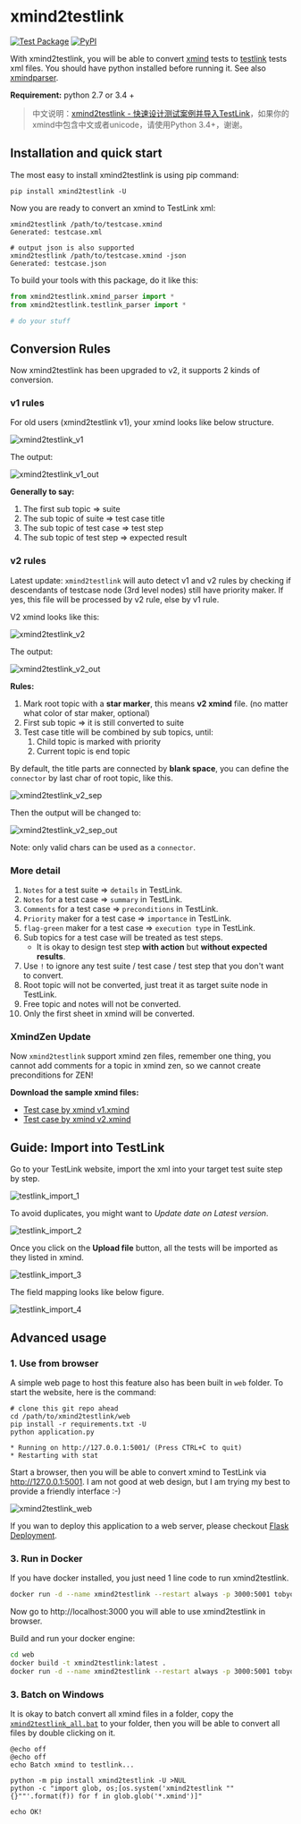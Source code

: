 # xmind2testlink

[![Test Package](https://github.com/tobyqin/xmind2testlink/workflows/Test%20Package/badge.svg)](https://github.com/tobyqin/xmind2testlink/actions)
[![PyPI](https://img.shields.io/pypi/v/xmind2testlink.svg)](https://pypi.org/project/xmind2testlink/)

With xmind2testlink, you will be able to convert [xmind](https://www.xmind.net/) tests to [testlink](http://www.testlink.org/) tests xml files. You should have python installed before running it. See also [xmindparser](https://github.com/tobyqin/xmindparser).

**Requirement:** python 2.7 or 3.4 +

> 中文说明：[xmind2testlink - 快速设计测试案例并导入TestLink](https://tobyqin.github.io/posts/2017-07-26/use-xmind-to-design-testcase/)，如果你的xmind中包含中文或者unicode，请使用Python 3.4+，谢谢。

## Installation and quick start

The most easy to install xmind2testlink is using pip command:

```
pip install xmind2testlink -U
```

Now you are ready to convert an xmind to TestLink xml:

```shell
xmind2testlink /path/to/testcase.xmind
Generated: testcase.xml

# output json is also supported
xmind2testlink /path/to/testcase.xmind -json
Generated: testcase.json
```

To build your tools with this package, do it like this:

```python
from xmind2testlink.xmind_parser import *
from xmind2testlink.testlink_parser import *

# do your stuff
```

## Conversion Rules

Now xmind2testlink has been upgraded to v2, it supports 2 kinds of conversion.

### v1 rules

For old users (xmind2testlink v1), your xmind looks like below structure.

![xmind2testlink_v1](web/static/guide/xmind2testlink_v1.png)

The output:

![xmind2testlink_v1_out](web/static/guide/xmind2testlink_v1_out.png)

**Generally to say:**

1. The first sub topic => suite
2. The sub topic of suite => test case title
3. The sub topic of test case => test step
4. The sub topic of test step => expected result

### v2 rules

Latest update: `xmind2testlink` will auto detect v1 and v2 rules by checking if descendants of testcase node (3rd level nodes)
still have priority maker. If yes, this file will be processed by v2 rule, else by v1 rule.

V2 xmind looks like this:

![xmind2testlink_v2](web/static/guide/xmind2testlink_v2.png)

The output:

![xmind2testlink_v2_out](web/static/guide/xmind2testlink_v2_out.png)

**Rules:**

1. Mark root topic with a **star marker**, this means **v2 xmind** file. (no matter what color of star maker, optional)
2. First sub topic => it is still converted to suite
3. Test case title will be combined by sub topics, until:
   1. Child topic is marked with priority
   2. Current topic is end topic

By default, the title parts are connected by **blank space**, you can define the `connector` by last char of root topic, like this.

![xmind2testlink_v2_sep](web/static/guide/xmind2testlink_v2_sep.png)

Then the output will be changed to:

![xmind2testlink_v2_sep_out](web/static/guide/xmind2testlink_v2_sep_out.png)

Note: only valid chars can be used as a `connector`. 

### More detail

1. `Notes` for a test suite => `details` in TestLink.
2. `Notes` for a test case => `summary` in TestLink.
3. `Comments` for a test case => `preconditions` in TestLink.
4. `Priority` maker for a test case => `importance` in TestLink.
5. `flag-green` maker for a test case => `execution type` in TestLink.
6. Sub topics for a test case will be treated as test steps.
   - It is okay to design test step **with action** but **without expected results**.
7. Use `!` to ignore any test suite / test case / test step that you don't want to convert.
8. Root topic will not be converted, just treat it as target suite node in TestLink.
9. Free topic and notes will not be converted.
10. Only the first sheet in xmind will be converted.

### XmindZen Update

Now `xmind2testlink` support xmind zen files, remember one thing, you cannot add comments for a topic in xmind zen, so we cannot create preconditions for ZEN!

**Download the sample xmind files:**

-  [Test case by xmind v1.xmind](web/static/guide/test_case_by_xmind_v1.xmind)
-  [Test case by xmind v2.xmind](web/static/guide/test_case_by_xmind_v2.xmind)

## Guide: Import into TestLink

Go to your TestLink website, import the xml into your target test suite step by step.

![testlink_import_1](doc/testlink_import_1.png)

To avoid duplicates, you might want to *Update date on Latest version*.

![testlink_import_2](doc/testlink_import_2.png)

Once you click on the **Upload file** button, all the tests will be imported as they listed in xmind.

![testlink_import_3](doc/testlink_import_3.png)

The field mapping looks like below figure.

![testlink_import_4](doc/testlink_import_4.png)

## Advanced usage

### 1. Use from browser

A simple web page to host this feature also has been built in  `web` folder. To start the website, here is the command:

```shell
# clone this git repo ahead
cd /path/to/xmind2testlink/web
pip install -r requirements.txt -U
python application.py

* Running on http://127.0.0.1:5001/ (Press CTRL+C to quit)
* Restarting with stat
```

Start a browser, then you will be able to convert xmind to TestLink via http://127.0.0.1:5001. I am not good at web design, but I am trying my best to provide a friendly interface :-)

![xmind2testlink_web](web/static/guide/web.png)

If you wan to deploy this application to a web server, please checkout [Flask Deployment](http://flask.pocoo.org/docs/0.12/deploying/#deployment).

### 3. Run in Docker

If you have docker installed, you just need 1 line code to run xmind2testlink.

```bash
docker run -d --name xmind2testlink --restart always -p 3000:5001 tobyqin/xmind2testlink
```

Now go to http://localhost:3000 you will able to use xmind2testlink in browser.

Build and run your docker engine:

```bash
cd web
docker build -t xmind2testlink:latest .
docker run -d --name xmind2testlink --restart always -p 3000:5001 tobyqin/xmind2testlink
```

### 3. Batch on Windows

It is okay to batch convert all xmind files in a folder, copy the [`xmind2testlink_all.bat`](batch/xmind2testlink_all.bat) to your folder, then you will be able to convert all files by double clicking on it.

```shell
@echo off
@echo off
echo Batch xmind to testlink...

python -m pip install xmind2testlink -U >NUL
python -c "import glob, os;[os.system('xmind2testlink ""{}""'.format(f)) for f in glob.glob('*.xmind')]"

echo OK!
```

